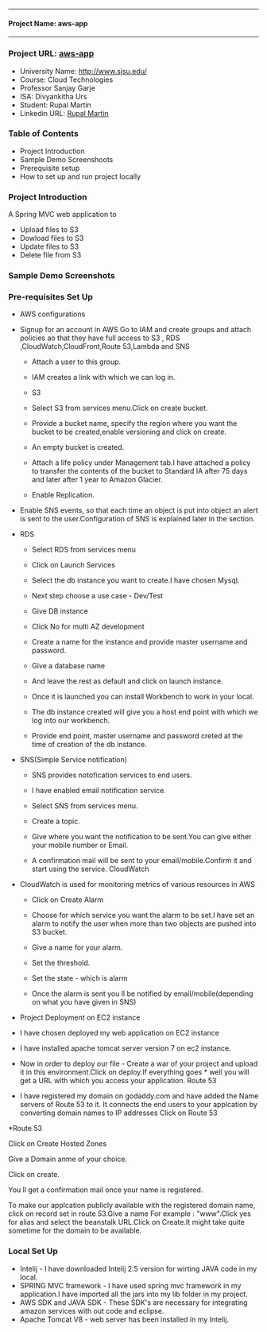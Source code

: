 ******************************
#### Project Name: aws-app
******************************

### Project URL: [aws-app](http://www.rupalmartin.com/AWSApp-1.0-SNAPSHOT)

* University Name: http://www.sjsu.edu/
* Course: Cloud Technologies
* Professor Sanjay Garje
* ISA: Divyankitha Urs
* Student: Rupal Martin 
* Linkedin URL: [Rupal Martin](https://www.linkedin.com/in/rupal-martin-34272272/)

### Table of Contents
* Project Introduction
* Sample Demo Screenshoots
* Prerequisite setup
* How to set up and run project locally

### Project Introduction
A Spring MVC web application to
* Upload files to S3
* Dowload files to S3
* Update files to S3
* Delete file from S3

### Sample Demo Screenshots



### Pre-requisites Set Up

* AWS configurations

* Signup for an account in AWS
Go to IAM and create groups and attach policies ao that they have full access to S3 , RDS ,CloudWatch,CloudFront,Route 53,Lambda and     SNS

  * Attach a user to this group.
  * IAM creates a link with which we can log in.

  * S3

  * Select S3 from services menu.Click on create bucket.

   * Provide a bucket name, specify the region where you want the bucket to be created,enable versioning and click on create.

   * An empty bucket is created.

  * Attach a life policy under Management tab.I have attached a policy to transfer the contents of the bucket to Standard IA after 75 days and later after 1 year to Amazon Glacier.

  * Enable Replication.

 * Enable SNS events, so that each time an object is put into object an alert is sent to the user.Configuration of SNS is explained later in the section.

* RDS

   *  Select RDS from services menu

   * Click on Launch Services

    *  Select the db instance you want to create.I have chosen Mysql.

   * Next step choose a use case - Dev/Test

   * Give DB instance

   * Click No for multi AZ development

   * Create a name for the instance and provide master username and password.

   * Give a database name

  * And leave the rest as default and click on launch instance.

  * Once it is launched you can install Workbench to work in your local.

  * The db instance created will give you a host end point with which we log into our workbench.

  * Provide end point, master username and password creted at the time of creation of the db instance.

* SNS(Simple Service notification)

  * SNS provides notofication services to end users.
  
  * I have enabled email notification service.
  
  * Select SNS from services menu.
  
  * Create a topic.
  
  * Give where you want the notification to be sent.You can give either your mobile number or Email.
  
  * A confirmation mail will be sent to your email/mobile.Confirm it and start using the service.
CloudWatch

 * CloudWatch is used for monitoring metrics of various resources in AWS

   * Click on Create Alarm

   * Choose for which service you want the alarm to be set.I have set an alarm to notify the user when more than two objects are pushed into S3 bucket.

   * Give a name for your alarm.

   * Set the threshold.

   * Set the state - which is alarm

   * Once the alarm is sent you ll be notified by email/mobile(depending on what you have given in SNS)

* Project Deployment on EC2 instance

 * I have chosen deployed my web application on EC2 instance
 * I have installed apache tomcat server  version 7 on ec2 instance.
 * Now in order to deploy our file - Create a war of your project and upload it in this environment.Click on deploy.If everything goes  * well you will get a URL with which you access your application.
Route 53

 * I have registered my domain on godaddy.com and have added the Name servers of Route 53 to it. It connects the end users to your applcation by converting domain names to IP addresses
Click on Route 53

 *Route 53

Click on Create Hosted Zones

Give a Domain anme of your choice.

Click on create.

You ll get a confirmation mail once your name is registered.

To make our applcation publicly available with the registered domain name, click on record set in route 53.Give a name For example : "www".Click yes for alias and select the beanstalk URL.Click on Create.It might take quite sometime for the domain to be available.



### Local Set Up

* Intelij - I have downloaded Intelij 2.5 version for wirting JAVA code in my local.
* SPRING MVC framework - I have used spring mvc framework in my application.I have imported all the jars into my lib folder in my project.
* AWS SDK and JAVA SDK - These SDK's are necessary for integrating amazon services with out code and eclipse.
* Apache Tomcat V8 - web server has been installed in my Intelij.




